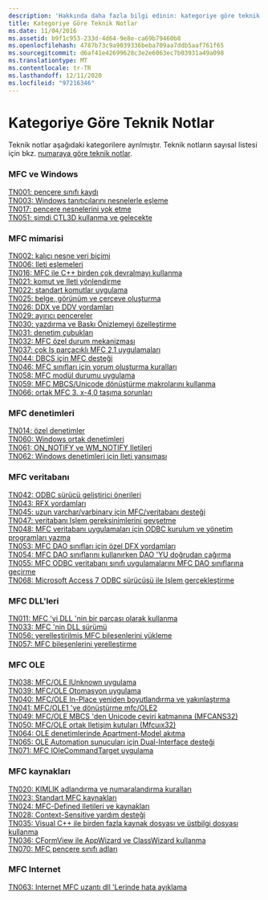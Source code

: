 ```yaml
---
description: 'Hakkında daha fazla bilgi edinin: kategoriye göre teknik notlar'
title: Kategoriye Göre Teknik Notlar
ms.date: 11/04/2016
ms.assetid: b9f1c953-233d-4d64-9e8e-ca69b79460b8
ms.openlocfilehash: 4787b73c9a9039336beba709aa7ddb5aaf761f65
ms.sourcegitcommit: d6af41e42699628c3e2e6063ec7b03931a49a098
ms.translationtype: MT
ms.contentlocale: tr-TR
ms.lasthandoff: 12/11/2020
ms.locfileid: "97216346"
---
```

# <a name="technical-notes-by-category"></a>Kategoriye Göre Teknik Notlar

Teknik notlar aşağıdaki kategorilere ayrılmıştır. Teknik notların sayısal listesi için bkz. [numaraya göre teknik notlar](../mfc/technical-notes-by-number.md).

### <a name="mfc-and-windows"></a>MFC ve Windows

[TN001: pencere sınıfı kaydı](../mfc/tn001-window-class-registration.md)\
[TN003: Windows tanıtıcılarını nesnelerle eşleme](../mfc/tn003-mapping-of-windows-handles-to-objects.md)\
[TN017: pencere nesnelerini yok etme](../mfc/tn017-destroying-window-objects.md)\
[TN051: şimdi CTL3D kullanma ve gelecekte](../mfc/tn051-using-ctl3d-now-and-in-the-future.md)

### <a name="mfc-architecture"></a>MFC mimarisi

[TN002: kalıcı nesne veri biçimi](../mfc/tn002-persistent-object-data-format.md)\
[TN006: Ileti eşlemeleri](../mfc/tn006-message-maps.md)\
[TN016: MFC ile C++ birden çok devralmayı kullanma](../mfc/tn016-using-cpp-multiple-inheritance-with-mfc.md)\
[TN021: komut ve Ileti yönlendirme](../mfc/tn021-command-and-message-routing.md)\
[TN022: standart komutlar uygulama](../mfc/tn022-standard-commands-implementation.md)\
[TN025: belge, görünüm ve çerçeve oluşturma](../mfc/tn025-document-view-and-frame-creation.md)\
[TN026: DDX ve DDV yordamları](../mfc/tn026-ddx-and-ddv-routines.md)\
[TN029: ayırıcı pencereler](../mfc/tn029-splitter-windows.md)\
[TN030: yazdırma ve Baskı Önizlemeyi özelleştirme](../mfc/tn030-customizing-printing-and-print-preview.md)\
[TN031: denetim çubukları](../mfc/tn031-control-bars.md)\
[TN032: MFC özel durum mekanizması](../mfc/tn032-mfc-exception-mechanism.md)\
[TN037: çok Iş parçacıklı MFC 2,1 uygulamaları](../mfc/tn037-multithreaded-mfc-2-1-applications.md)\
[TN044: DBCS için MFC desteği](../mfc/tn044-mfc-support-for-dbcs.md)\
[TN046: MFC sınıfları için yorum oluşturma kuralları](../mfc/tn046-commenting-conventions-for-the-mfc-classes.md)\
[TN058: MFC modül durumu uygulama](../mfc/tn058-mfc-module-state-implementation.md)\
[TN059: MFC MBCS/Unicode dönüştürme makrolarını kullanma](../mfc/tn059-using-mfc-mbcs-unicode-conversion-macros.md)\
[TN066: ortak MFC 3. x-4,0 taşıma sorunları](../mfc/tn066-common-mfc-3-x-to-4-0-porting-issues.md)

### <a name="mfc-controls"></a>MFC denetimleri

[TN014: özel denetimler](../mfc/tn014-custom-controls.md)\
[TN060: Windows ortak denetimleri](../mfc/tn060-the-new-windows-common-controls.md)\
[TN061: ON_NOTIFY ve WM_NOTIFY Iletileri](../mfc/tn061-on-notify-and-wm-notify-messages.md)\
[TN062: Windows denetimleri için Ileti yansıması](../mfc/tn062-message-reflection-for-windows-controls.md)

### <a name="mfc-database"></a>MFC veritabanı

[TN042: ODBC sürücü geliştirici önerileri](../mfc/tn042-odbc-driver-developer-recommendations.md)\
[TN043: RFX yordamları](../mfc/tn043-rfx-routines.md)\
[TN045: uzun varchar/varbinary için MFC/veritabanı desteği](../mfc/tn045-mfc-database-support-for-long-varchar-varbinary.md)\
[TN047: veritabanı Işlem gereksinimlerini gevşetme](../mfc/tn047-relaxing-database-transaction-requirements.md)\
[TN048: MFC veritabanı uygulamaları için ODBC kurulum ve yönetim programları yazma](../mfc/tn048-writing-odbc-setup-and-administration-programs.md)\
[TN053: MFC DAO sınıfları için özel DFX yordamları](../mfc/tn053-custom-dfx-routines-for-dao-database-classes.md)\
[TN054: MFC DAO sınıflarını kullanırken DAO 'YU doğrudan çağırma](../mfc/tn054-calling-dao-directly-while-using-mfc-dao-classes.md)\
[TN055: MFC ODBC veritabanı sınıfı uygulamalarını MFC DAO sınıflarına geçirme](../mfc/tn055-migrating-mfc-odbc-database-class-applications-to-mfc-dao-classes.md)\
[TN068: Microsoft Access 7 ODBC sürücüsü ile Işlem gerçekleştirme](../mfc/tn068-performing-transactions-with-the-microsoft-access-7-odbc-driver.md)

### <a name="mfc-dlls"></a>MFC DLL'leri

[TN011: MFC 'yi DLL 'nin bir parçası olarak kullanma](../mfc/tn011-using-mfc-as-part-of-a-dll.md)\
[TN033: MFC 'nin DLL sürümü](../mfc/tn033-dll-version-of-mfc.md)\
[TN056: yerelleştirilmiş MFC bileşenlerini yükleme](../mfc/tn056-installation-of-localized-mfc-components.md)\
[TN057: MFC bileşenlerini yerelleştirme](../mfc/tn057-localization-of-mfc-components.md)

### <a name="mfc-ole"></a>MFC OLE

[TN038: MFC/OLE IUnknown uygulama](../mfc/tn038-mfc-ole-iunknown-implementation.md)\
[TN039: MFC/OLE Otomasyon uygulama](../mfc/tn039-mfc-ole-automation-implementation.md)\
[TN040: MFC/OLE In-Place yeniden boyutlandırma ve yakınlaştırma](../mfc/tn040-mfc-ole-in-place-resizing-and-zooming.md)\
[TN041: MFC/OLE1 'ye dönüştürme mfc/OLE2](../mfc/tn041-mfc-ole1-migration-to-mfc-ole-2.md)\
[TN049: MFC/OLE MBCS 'den Unicode çeviri katmanına (MFCANS32)](../mfc/tn049-mfc-ole-mbcs-to-unicode-translation-layer-mfcans32.md)\
[TN050: MFC/OLE ortak Iletişim kutuları (Mfcuıx32)](../mfc/tn050-mfc-ole-common-dialogs-mfcuix32.md)\
[TN064: OLE denetimlerinde Apartment-Model akıtma](../mfc/tn064-apartment-model-threading-in-activex-controls.md)\
[TN065: OLE Automation sunucuları için Dual-Interface desteği](../mfc/tn065-dual-interface-support-for-ole-automation-servers.md)\
[TN071: MFC IOleCommandTarget uygulama](../mfc/tn071-mfc-iolecommandtarget-implementation.md)

### <a name="mfc-resources"></a>MFC kaynakları

[TN020: KIMLIK adlandırma ve numaralandırma kuralları](../mfc/tn020-id-naming-and-numbering-conventions.md)\
[TN023: Standart MFC kaynakları](../mfc/tn023-standard-mfc-resources.md)\
[TN024: MFC-Defined Iletileri ve kaynakları](../mfc/tn024-mfc-defined-messages-and-resources.md)\
[TN028: Context-Sensitive yardım desteği](../mfc/tn028-context-sensitive-help-support.md)\
[TN035: Visual C++ ile birden fazla kaynak dosyası ve üstbilgi dosyası kullanma](../mfc/tn035-using-multiple-resource-files-and-header-files-with-visual-cpp.md)\
[TN036: CFormView ile AppWizard ve ClassWizard kullanma](../mfc/tn036-using-cformview-with-appwizard-and-classwizard.md)\
[TN070: MFC pencere sınıfı adları](../mfc/tn070-mfc-window-class-names.md)

### <a name="mfc-internet"></a>MFC Internet

[TN063: Internet MFC uzantı dll 'Lerinde hata ayıklama](../mfc/tn063-debugging-internet-extension-dlls.md)
